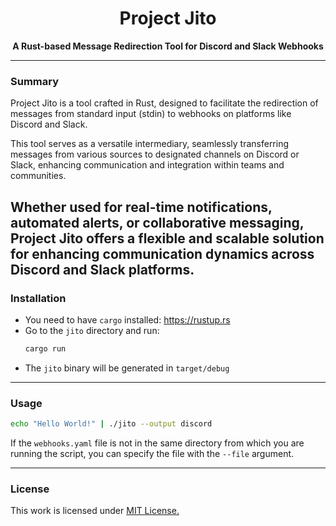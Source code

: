 <p align="center">
<h1 align="center"><b>Project Jito</b></h1>
<p align="center"><b>A Rust-based Message Redirection Tool for Discord and Slack Webhooks</b></p>

---
### Summary

Project Jito is a tool crafted in Rust, designed to facilitate the redirection of messages from standard input (stdin) to webhooks on platforms like Discord and Slack.

This tool serves as a versatile intermediary, seamlessly transferring messages from various sources to designated channels on Discord or Slack, enhancing communication and integration within teams and communities.

Whether used for real-time notifications, automated alerts, or collaborative messaging, Project Jito offers a flexible and scalable solution for enhancing communication dynamics across Discord and Slack platforms.
---
### Installation
- You need to have `cargo` installed: https://rustup.rs
- Go to the `jito` directory and run:
    ```sh
    cargo run
    ```
- The `jito` binary will be generated in `target/debug`

---
### Usage
```sh
echo "Hello World!" | ./jito --output discord
```

If the `webhooks.yaml` file is not in the same directory from which you are running the script, you can specify the file with the `--file` argument.

---
### License

This work is licensed under [MIT License.](/LICENSE.md)
